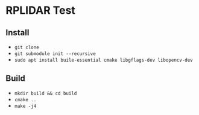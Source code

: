 # RPLIDAR Test

## Install 

- `git clone`
- `git submodule init --recursive`
- `sudo apt install buile-essential cmake libgflags-dev libopencv-dev`


## Build

- `mkdir build && cd build`
- `cmake ..`
- `make -j4`

